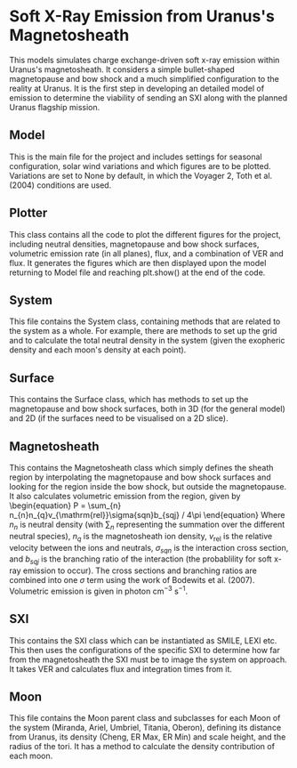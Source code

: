 # Soft X-Ray Emission from Uranus's Magnetosheath

This models simulates charge exchange-driven soft x-ray emission within Uranus's magnetosheath. It considers a simple bullet-shaped magnetopause and bow shock and a much simplified configuration to the reality at Uranus. It is the first step in developing an detailed model of emission to determine the viability of sending an SXI along with the planned Uranus flagship mission.

## Model

This is the main file for the project and includes settings for seasonal configuration, solar wind variations and which figures are to be plotted. Variations are set to None by default, in which the Voyager 2, Toth et al. (2004) conditions are used.

## Plotter

This class contains all the code to plot the different figures for the project, including neutral densities, magnetopause and bow shock surfaces, volumetric emission rate (in all planes), flux, and a combination of VER and flux. It generates the figures which are then displayed upon the model returning to Model file and reaching plt.show() at the end of the code.

## System

This file contains the System class, containing methods that are related to the system as a whole. For example, there are methods to set up the grid and to calculate the total neutral density in the system (given the exopheric density and each moon's density at each point). 

## Surface

This contains the Surface class, which has methods to set up the magnetopause and bow shock surfaces, both in 3D (for the general model) and 2D (if the surfaces need to be visualised on a 2D slice).

## Magnetosheath

This contains the Magnetosheath class which simply defines the sheath region by interpolating the magnetopause and bow shock surfaces and looking for the region inside the bow shock, but outside the magnetopause. It also calculates volumetric emission from the region, given by
\begin{equation}
    P = \sum_{n} n_{n}n_{q}v_{\mathrm{rel}}\sigma{sqn}b_{sqj} / 4\pi
\end{equation}
Where $n_{n}$ is neutral density (with $\sum_{n}$ representing the summation over the different neutral species), $n_{q}$ is the magnetosheath ion density, $v_{\mathrm{rel}}$ is the relative velocity between the ions and neutrals, $\sigma_{sqn}$ is the interaction cross section, and $b_{sqj}$ is the branching ratio of the interaction (the probablility for soft x-ray emission to occur). The cross sections and branching ratios are combined into one $\sigma$ term using the work of Bodewits et al. (2007). Volumetric emission is given in photon cm$^{-3}$ s$^{-1}$.

## SXI

This contains the SXI class which can be instantiated as SMILE, LEXI etc. This then uses the configurations of the specific SXI to determine how far from the magnetosheath the SXI must be to image the system on approach. It takes VER and calculates flux and integration times from it.

## Moon

This file contains the Moon parent class and subclasses for each Moon of the system (Miranda, Ariel, Umbriel, Titania, Oberon), defining its distance from Uranus, its density (Cheng, ER Max, ER Min) and scale height, and the radius of the tori. It has a method to calculate the density contribution of each moon.